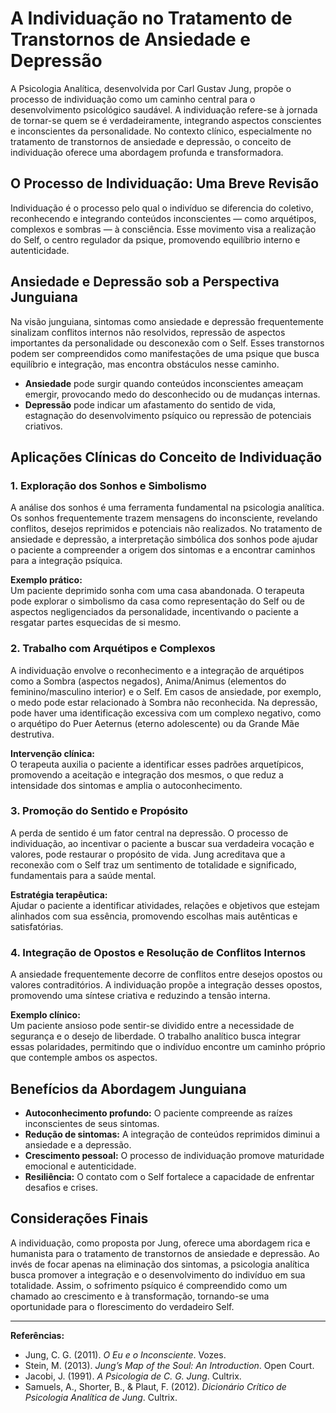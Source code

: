 # A Individuação no Tratamento de Transtornos de Ansiedade e Depressão

A Psicologia Analítica, desenvolvida por Carl Gustav Jung, propõe o processo de individuação como um caminho central para o desenvolvimento psicológico saudável. A individuação refere-se à jornada de tornar-se quem se é verdadeiramente, integrando aspectos conscientes e inconscientes da personalidade. No contexto clínico, especialmente no tratamento de transtornos de ansiedade e depressão, o conceito de individuação oferece uma abordagem profunda e transformadora.

## O Processo de Individuação: Uma Breve Revisão

Individuação é o processo pelo qual o indivíduo se diferencia do coletivo, reconhecendo e integrando conteúdos inconscientes — como arquétipos, complexos e sombras — à consciência. Esse movimento visa a realização do Self, o centro regulador da psique, promovendo equilíbrio interno e autenticidade.

## Ansiedade e Depressão sob a Perspectiva Junguiana

Na visão junguiana, sintomas como ansiedade e depressão frequentemente sinalizam conflitos internos não resolvidos, repressão de aspectos importantes da personalidade ou desconexão com o Self. Esses transtornos podem ser compreendidos como manifestações de uma psique que busca equilíbrio e integração, mas encontra obstáculos nesse caminho.

- **Ansiedade** pode surgir quando conteúdos inconscientes ameaçam emergir, provocando medo do desconhecido ou de mudanças internas.
- **Depressão** pode indicar um afastamento do sentido de vida, estagnação do desenvolvimento psíquico ou repressão de potenciais criativos.

## Aplicações Clínicas do Conceito de Individuação

### 1. **Exploração dos Sonhos e Simbolismo**

A análise dos sonhos é uma ferramenta fundamental na psicologia analítica. Os sonhos frequentemente trazem mensagens do inconsciente, revelando conflitos, desejos reprimidos e potenciais não realizados. No tratamento de ansiedade e depressão, a interpretação simbólica dos sonhos pode ajudar o paciente a compreender a origem dos sintomas e a encontrar caminhos para a integração psíquica.

**Exemplo prático:**  
Um paciente deprimido sonha com uma casa abandonada. O terapeuta pode explorar o simbolismo da casa como representação do Self ou de aspectos negligenciados da personalidade, incentivando o paciente a resgatar partes esquecidas de si mesmo.

### 2. **Trabalho com Arquétipos e Complexos**

A individuação envolve o reconhecimento e a integração de arquétipos como a Sombra (aspectos negados), Anima/Animus (elementos do feminino/masculino interior) e o Self. Em casos de ansiedade, por exemplo, o medo pode estar relacionado à Sombra não reconhecida. Na depressão, pode haver uma identificação excessiva com um complexo negativo, como o arquétipo do Puer Aeternus (eterno adolescente) ou da Grande Mãe destrutiva.

**Intervenção clínica:**  
O terapeuta auxilia o paciente a identificar esses padrões arquetípicos, promovendo a aceitação e integração dos mesmos, o que reduz a intensidade dos sintomas e amplia o autoconhecimento.

### 3. **Promoção do Sentido e Propósito**

A perda de sentido é um fator central na depressão. O processo de individuação, ao incentivar o paciente a buscar sua verdadeira vocação e valores, pode restaurar o propósito de vida. Jung acreditava que a reconexão com o Self traz um sentimento de totalidade e significado, fundamentais para a saúde mental.

**Estratégia terapêutica:**  
Ajudar o paciente a identificar atividades, relações e objetivos que estejam alinhados com sua essência, promovendo escolhas mais autênticas e satisfatórias.

### 4. **Integração de Opostos e Resolução de Conflitos Internos**

A ansiedade frequentemente decorre de conflitos entre desejos opostos ou valores contraditórios. A individuação propõe a integração desses opostos, promovendo uma síntese criativa e reduzindo a tensão interna.

**Exemplo clínico:**  
Um paciente ansioso pode sentir-se dividido entre a necessidade de segurança e o desejo de liberdade. O trabalho analítico busca integrar essas polaridades, permitindo que o indivíduo encontre um caminho próprio que contemple ambos os aspectos.

## Benefícios da Abordagem Junguiana

- **Autoconhecimento profundo:** O paciente compreende as raízes inconscientes de seus sintomas.
- **Redução de sintomas:** A integração de conteúdos reprimidos diminui a ansiedade e a depressão.
- **Crescimento pessoal:** O processo de individuação promove maturidade emocional e autenticidade.
- **Resiliência:** O contato com o Self fortalece a capacidade de enfrentar desafios e crises.

## Considerações Finais

A individuação, como proposta por Jung, oferece uma abordagem rica e humanista para o tratamento de transtornos de ansiedade e depressão. Ao invés de focar apenas na eliminação dos sintomas, a psicologia analítica busca promover a integração e o desenvolvimento do indivíduo em sua totalidade. Assim, o sofrimento psíquico é compreendido como um chamado ao crescimento e à transformação, tornando-se uma oportunidade para o florescimento do verdadeiro Self.

---

**Referências:**

- Jung, C. G. (2011). *O Eu e o Inconsciente*. Vozes.
- Stein, M. (2013). *Jung’s Map of the Soul: An Introduction*. Open Court.
- Jacobi, J. (1991). *A Psicologia de C. G. Jung*. Cultrix.
- Samuels, A., Shorter, B., & Plaut, F. (2012). *Dicionário Crítico de Psicologia Analítica de Jung*. Cultrix.